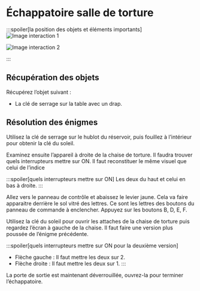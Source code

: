 # Échappatoire salle de torture

:::spoiler[la position des objets et éléments importants]
![Image interaction 1](/assets/jeu/999/guide/echappatoires/salle_de_torture/interaction_1.webp)

![Image interaction 2](/assets/jeu/999/guide/echappatoires/salle_de_torture/interaction_2.webp)

:::

## Récupération des objets

Récupérez l’objet suivant :
- La clé de serrage sur la table avec un drap.

## Résolution des énigmes

Utilisez la clé de serrage sur le hublot du réservoir, puis fouillez à l’intérieur pour obtenir la clé du soleil.

Examinez ensuite l’appareil à droite de la chaise de torture. Il faudra trouver quels interrupteurs mettre sur ON. Il faut reconstituer le même visuel que celui de l’indice

:::spoiler[quels interrupteurs mettre sur ON]
Les deux du haut et celui en bas à droite.
:::

Allez vers le panneau de contrôle et abaissez le levier jaune. Cela va faire apparaitre derrière le sol vitré des lettres. Ce sont les lettres des boutons du panneau de commande à enclencher. Appuyez sur les boutons B, D, E, F.

Utilisez la clé du soleil pour ouvrir les attaches de la chaise de torture puis regardez l’écran à gauche de la chaise. Il faut faire une version plus poussée de l’énigme précédente.

:::spoiler[quels interrupteurs mettre sur ON pour la deuxième version]
- Flèche gauche : Il faut mettre les deux sur 2.
- Flèche droite : Il faut mettre les deux sur 1.
:::

La porte de sortie est maintenant déverrouillée, ouvrez-la pour terminer l’échappatoire.